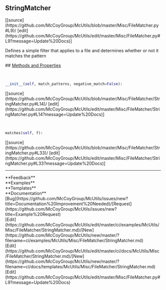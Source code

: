## <a id="McUtils.Misc.FileMatcher.StringMatcher">StringMatcher</a> 

<div class="docs-source-link" markdown="1">
[[source](https://github.com/McCoyGroup/McUtils/blob/master/Misc/FileMatcher.py#L9)/
[edit](https://github.com/McCoyGroup/McUtils/edit/master/Misc/FileMatcher.py#L9?message=Update%20Docs)]
</div>

Defines a simple filter that applies to a file and determines whether or not it matches the pattern







<div class="collapsible-section">
 <div class="collapsible-section collapsible-section-header" markdown="1">
## <a class="collapse-link" data-toggle="collapse" href="#methods" markdown="1"> Methods and Properties</a> <a class="float-right" data-toggle="collapse" href="#methods"><i class="fa fa-chevron-down"></i></a>
 </div>
 <div class="collapsible-section collapsible-section-body collapse show" id="methods" markdown="1">
 
<a id="McUtils.Misc.FileMatcher.StringMatcher.__init__" class="docs-object-method">&nbsp;</a> 
```python
__init__(self, match_patterns, negative_match=False): 
```
<div class="docs-source-link" markdown="1">
[[source](https://github.com/McCoyGroup/McUtils/blob/master/Misc/FileMatcher/StringMatcher.py#L14)/
[edit](https://github.com/McCoyGroup/McUtils/edit/master/Misc/FileMatcher/StringMatcher.py#L14?message=Update%20Docs)]
</div>


<a id="McUtils.Misc.FileMatcher.StringMatcher.matches" class="docs-object-method">&nbsp;</a> 
```python
matches(self, f): 
```
<div class="docs-source-link" markdown="1">
[[source](https://github.com/McCoyGroup/McUtils/blob/master/Misc/FileMatcher/StringMatcher.py#L33)/
[edit](https://github.com/McCoyGroup/McUtils/edit/master/Misc/FileMatcher/StringMatcher.py#L33?message=Update%20Docs)]
</div>
 </div>
</div>












---


<div markdown="1" class="text-secondary">
<div class="container">
  <div class="row">
   <div class="col" markdown="1">
**Feedback**   
</div>
   <div class="col" markdown="1">
**Examples**   
</div>
   <div class="col" markdown="1">
**Templates**   
</div>
   <div class="col" markdown="1">
**Documentation**   
</div>
   <div class="col" markdown="1">
   
</div>
   <div class="col" markdown="1">
   
</div>
   <div class="col" markdown="1">
   
</div>
</div>
  <div class="row">
   <div class="col" markdown="1">
[Bug](https://github.com/McCoyGroup/McUtils/issues/new?title=Documentation%20Improvement%20Needed)/[Request](https://github.com/McCoyGroup/McUtils/issues/new?title=Example%20Request)   
</div>
   <div class="col" markdown="1">
[Edit](https://github.com/McCoyGroup/McUtils/edit/master/ci/examples/McUtils/Misc/FileMatcher/StringMatcher.md)/[New](https://github.com/McCoyGroup/McUtils/new/master/?filename=ci/examples/McUtils/Misc/FileMatcher/StringMatcher.md)   
</div>
   <div class="col" markdown="1">
[Edit](https://github.com/McCoyGroup/McUtils/edit/master/ci/docs/McUtils/Misc/FileMatcher/StringMatcher.md)/[New](https://github.com/McCoyGroup/McUtils/new/master/?filename=ci/docs/templates/McUtils/Misc/FileMatcher/StringMatcher.md)   
</div>
   <div class="col" markdown="1">
[Edit](https://github.com/McCoyGroup/McUtils/edit/master/Misc/FileMatcher.py#L9?message=Update%20Docs)   
</div>
   <div class="col" markdown="1">
   
</div>
   <div class="col" markdown="1">
   
</div>
   <div class="col" markdown="1">
   
</div>
</div>
</div>
</div>